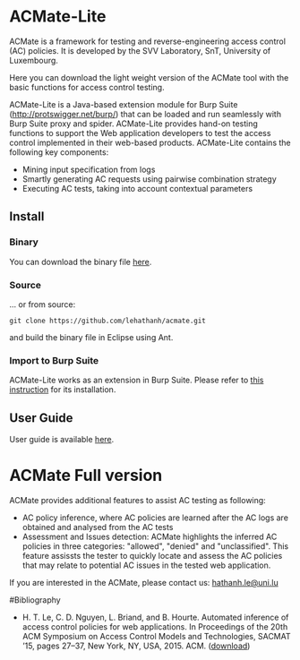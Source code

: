# ACMate-Lite

ACMate is a framework for testing and reverse-engineering access control (AC) policies. It is developed by the SVV Laboratory, SnT, University of Luxembourg.

Here you can download the light weight version of the ACMate tool with the basic functions for access control testing.

ACMate-Lite is a Java-based extension module for Burp Suite (http://protswigger.net/burp/) that can be loaded and run seamlessly with Burp Suite proxy and spider. ACMate-Lite provides hand-on testing functions to support the Web application developers to test the access control implemented in their web-based products.
ACMate-Lite contains the following key components:
* Mining input specification from logs
* Smartly generating AC requests using pairwise combination strategy
* Executing AC tests, taking into account contextual parameters

## Install

### Binary 

You can download the binary file <a href="https://github.com/lehathanh/acmate/blob/master/acmate-lite.jar">here</a>.

### Source

... or from source:
``` 
git clone https://github.com/lehathanh/acmate.git
```
and build the binary file in Eclipse using Ant.

### Import to Burp Suite

ACMate-Lite works as an extension in Burp Suite. Please refer to <a href="https://support.portswigger.net/customer/portal/articles/1965930-how-to-install-an-extension-in-burp-suite">this instruction</a> for its installation.

## User Guide

User guide is available <a href="https://github.com/lehathanh/acmate/blob/master/docs/ACMate-Lite%20Documentation%20Short.pdf">here</a>.

# ACMate Full version

ACMate provides additional features to assist AC testing as following: 
* AC policy inference, where AC policies are learned after the AC logs are obtained and analysed from the AC tests
* Assessment and Issues detection: ACMate highlights the inferred AC policies in three categories: "allowed", "denied" and "unclassified". This feature assissts the tester to quickly locate and assess the AC policies that may relate to potential AC issues in the tested web application.

If you are interested in the ACMate, please contact us: <a href="mailto:hathanh.le@uni.lu?Subject=ACMate" target="_top">hathanh.le@uni.lu</a>

#Bibliography

* H. T. Le, C. D. Nguyen, L. Briand, and B. Hourte. Automated inference of access control policies for web applications. In Proceedings of the 20th ACM Symposium on Access Control Models and Technologies, SACMAT ’15, pages 27–37, New York, NY, USA, 2015. ACM. (<a href="https://publications.uni.lu/handle/10993/20786">download</a>)